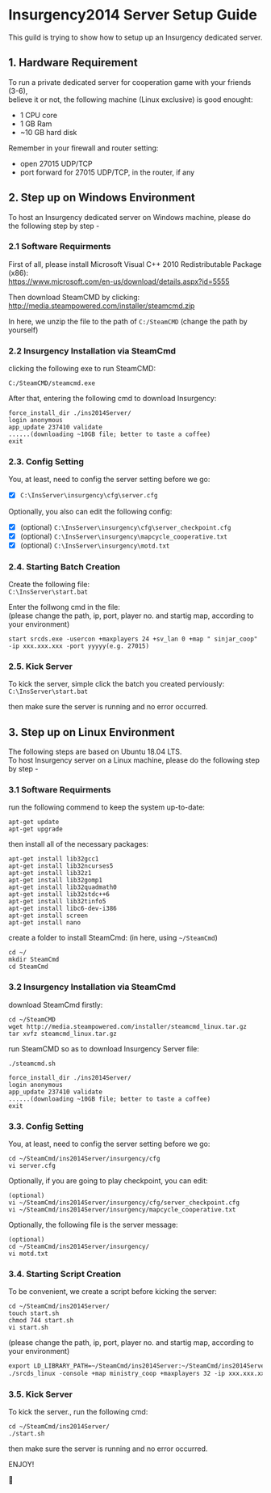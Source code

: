 # Insurgency2014 Server Setup Guide
This guild is trying to show how to setup up an Insurgency dedicated server.

## 1. Hardware Requirement
To run a private dedicated server for cooperation game with your friends (3-6), <br>
believe it or not, the following machine (Linux exclusive) is good enought:
* 1 CPU core
* 1 GB Ram
* ~10 GB hard disk

Remember in your firewall and router setting:
* open 27015 UDP/TCP
* port forward for 27015 UDP/TCP, in the router, if any

## 2. Step up on Windows Environment
To host an Insurgency dedicated server on Windows machine, please do the following step by step -

### 2.1 Software Requirments
First of all, please install Microsoft Visual C++ 2010 Redistributable Package (x86): <br>
https://www.microsoft.com/en-us/download/details.aspx?id=5555

Then download SteamCMD by clicking: <br>
http://media.steampowered.com/installer/steamcmd.zip

In here, we unzip the file to the path of `C:/SteamCMD`	(change the path by yourself)

### 2.2 Insurgency Installation via SteamCmd
clicking the following exe to run SteamCMD:

``` shell
C:/SteamCMD/steamcmd.exe
```

After that, entering the following cmd to download Insurgency:

``` shell
force_install_dir ./ins2014Server/ 
login anonymous
app_update 237410 validate
......(downloading ~10GB file; better to taste a coffee)
exit
```

### 2.3. Config Setting
You, at least, need to config the server setting before we go:
- [x] `C:\InsServer\insurgency\cfg\server.cfg`

Optionally, you also can edit the following config:
- [x] (optional) `C:\InsServer\insurgency\cfg\server_checkpoint.cfg`
- [x] (optional) `C:\InsServer\insurgency\mapcycle_cooperative.txt`
- [x] (optional) `C:\InsServer\insurgency\motd.txt`

### 2.4. Starting Batch Creation
Create the following file: <br>
`C:\InsServer\start.bat`

Enter the follwong cmd in the file: <br>
(please change the path, ip, port, player no. and startig map, according to your environment)

``` shell
start srcds.exe -usercon +maxplayers 24 +sv_lan 0 +map " sinjar_coop" -ip xxx.xxx.xxx -port yyyyy(e.g. 27015)
```

### 2.5. Kick Server
To kick the server, simple click the batch you created perviously: <br>
`C:\InsServer\start.bat`

then make sure the server is running and no error occurred.

## 3. Step up on Linux Environment
The following steps are based on Ubuntu 18.04 LTS. <br/>
To host Insurgency server on a Linux machine, please do the following step by step -

### 3.1 Software Requirments
run the following commend to keep the system up-to-date:

``` shell
apt-get update
apt-get upgrade
```

then install all of the necessary packages:

``` shell
apt-get install lib32gcc1 
apt-get install lib32ncurses5
apt-get install lib32z1 
apt-get install lib32gomp1
apt-get install lib32quadmath0 
apt-get install lib32stdc++6 
apt-get install lib32tinfo5
apt-get install libc6-dev-i386 
apt-get install screen
apt-get install nano
```

create a folder to install SteamCmd:
(in here, using `~/SteamCmd`)

``` shell
cd ~/
mkdir SteamCmd
cd SteamCmd
```

### 3.2 Insurgency Installation via SteamCmd
download SteamCmd firstly:

``` shell
cd ~/SteamCMD
wget http://media.steampowered.com/installer/steamcmd_linux.tar.gz 
tar xvfz steamcmd_linux.tar.gz
```

run SteamCMD so as to download Insurgency Server file:

``` shell
./steamcmd.sh
```
``` shell
force_install_dir ./ins2014Server/ 
login anonymous
app_update 237410 validate
......(downloading ~10GB file; better to taste a coffee)
exit
```

### 3.3. Config Setting
You, at least, need to config the server setting before we go:
``` shell
cd ~/SteamCmd/ins2014Server/insurgency/cfg
vi server.cfg
```

Optionally, if you are going to play checkpoint, you can edit:
``` shell
(optional)
vi ~/SteamCmd/ins2014Server/insurgency/cfg/server_checkpoint.cfg
vi ~/SteamCmd/ins2014Server/insurgency/mapcycle_cooperative.txt
```
Optionally, the following file is the server message:
``` shell
(optional)
cd ~/SteamCmd/ins2014Server/insurgency/
vi motd.txt
```

### 3.4. Starting Script Creation
To be convenient, we create a script before kicking the server:
``` shell
cd ~/SteamCmd/ins2014Server/ 
touch start.sh
chmod 744 start.sh
vi start.sh
```
(please change the path, ip, port, player no. and startig map, according to your environment)
```xml
export LD_LIBRARY_PATH=~/SteamCmd/ins2014Server:~/SteamCmd/ins2014Server/bin:{$LD_LIBRARY_PATH}
./srcds_linux -console +map ministry_coop +maxplayers 32 -ip xxx.xxx.xxx -port yyyyy(e.g. 27015)
```
### 3.5. Kick Server
To kick the server., run the following cmd:
``` shell
cd ~/SteamCmd/ins2014Server/ 
./start.sh
```
then make sure the server is running and no error occurred.

ENJOY!

:100:

